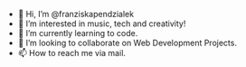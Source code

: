 - 👋 Hi, I’m @franziskapendzialek
- 👀 I’m interested in music, tech and creativity!
- 🌱 I’m currently learning to code.
- 💞️ I’m looking to collaborate on Web Development Projects.
- 📫 How to reach me via mail.

<!---
franziskapendzialek/franziskapendzialek is a ✨ special ✨ repository because its `README.md` (this file) appears on your GitHub profile.
You can click the Preview link to take a look at your changes.
--->
